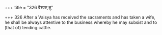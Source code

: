 +++
title = "326 वैश्यस् तु"

+++
326	After a Vaisya has received the sacraments and has taken a wife, he shall be always attentive to the business whereby he may subsist and to (that of) tending cattle.